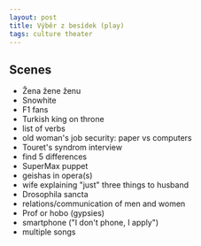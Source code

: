 ```yaml
---
layout: post
title: Výběr z besídek (play)
tags: culture theater
---
```


## Scenes

  - Žena žene ženu
  - Snowhite
  - F1 fans
  - Turkish king on throne
  - list of verbs
  - old woman's job security: paper vs computers
  - Touret's syndrom interview
  - find 5 differences
  - SuperMax puppet
  - geishas in opera(s)
  - wife explaining "just" three things to husband
  - Drosophila sancta
  - relations/communication of men and women
  - Prof or hobo (gypsies)
  - smartphone ("I don't phone, I apply")
  - multiple songs
